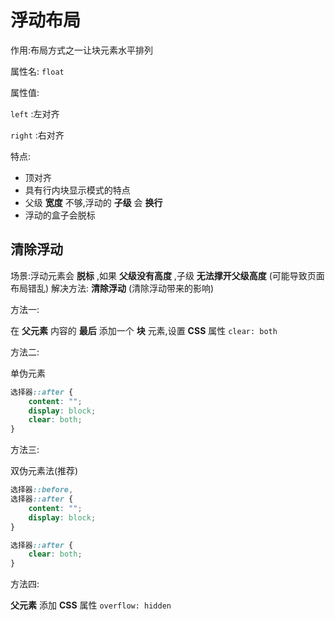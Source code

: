 # 浮动布局

作用:布局方式之一让块元素水平排列

属性名: `float`

属性值:

`left` :左对齐

`right` :右对齐

特点:

* 顶对齐
* 具有行内块显示模式的特点
* 父级 **宽度** 不够,浮动的 **子级** 会 **换行**
* 浮动的盒子会脱标

## 清除浮动

场景:浮动元素会 **脱标** ,如果 **父级没有高度** ,子级 **无法撑开父级高度** (可能导致页面布局错乱)
解决方法: **清除浮动** (清除浮动带来的影响)

方法一:

在 **父元素** 内容的 **最后** 添加一个 **块** 元素,设置 **CSS** 属性 `clear: both`

方法二:

单伪元素

```css
选择器::after {
    content: "";
    display: block;
    clear: both;
}
```

方法三:

双伪元素法(推荐)

```css
选择器::before,
选择器::after {
    content: "";
    display: block;
}

选择器::after {
    clear: both;
}
```

方法四:

**父元素** 添加 **CSS** 属性 `overflow: hidden`